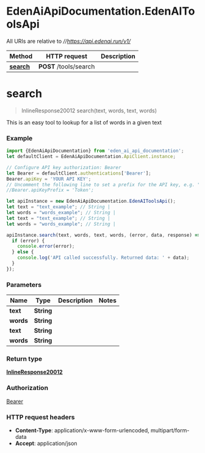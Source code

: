 # EdenAiApiDocumentation.EdenAIToolsApi

All URIs are relative to *//https://api.edenai.run/v1/*

Method | HTTP request | Description
------------- | ------------- | -------------
[**search**](EdenAIToolsApi.md#search) | **POST** /tools/search | 

<a name="search"></a>
# **search**
> InlineResponse20012 search(text, words, text, words)



This is an easy tool to lookup for a list of words in a given text

### Example
```javascript
import {EdenAiApiDocumentation} from 'eden_ai_api_documentation';
let defaultClient = EdenAiApiDocumentation.ApiClient.instance;

// Configure API key authorization: Bearer
let Bearer = defaultClient.authentications['Bearer'];
Bearer.apiKey = 'YOUR API KEY';
// Uncomment the following line to set a prefix for the API key, e.g. "Token" (defaults to null)
//Bearer.apiKeyPrefix = 'Token';

let apiInstance = new EdenAiApiDocumentation.EdenAIToolsApi();
let text = "text_example"; // String | 
let words = "words_example"; // String | 
let text = "text_example"; // String | 
let words = "words_example"; // String | 

apiInstance.search(text, words, text, words, (error, data, response) => {
  if (error) {
    console.error(error);
  } else {
    console.log('API called successfully. Returned data: ' + data);
  }
});
```

### Parameters

Name | Type | Description  | Notes
------------- | ------------- | ------------- | -------------
 **text** | **String**|  | 
 **words** | **String**|  | 
 **text** | **String**|  | 
 **words** | **String**|  | 

### Return type

[**InlineResponse20012**](InlineResponse20012.md)

### Authorization

[Bearer](../README.md#Bearer)

### HTTP request headers

 - **Content-Type**: application/x-www-form-urlencoded, multipart/form-data
 - **Accept**: application/json

